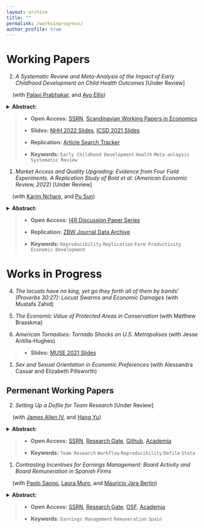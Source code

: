 ```yaml
---
layout: archive
title: ""
permalink: /worksinprogress/
author_profile: true
---
```


<!-- Title, Coauthors, Abstract, Paper link, preprint researchgate link, LaTeX presentation, twitter thread, video explanation, replication code, replication data, media coverage -->



# Working Papers


2. *A Systematic Review and Meta-Analysis of the Impact of Early Childhood Development on Child Health Outcomes* [Under Review]

&nbsp;&nbsp;&nbsp;  (with [Palavi Prabhakar](https://ug.linkedin.com/in/pallavi-prabhakar-55b48485), and [Ayo Ellis](https://www.pasrc.org/members/individuals/ayo-d-ellis))
<details>
  <summary> <strong> Abstract: </strong> </summary>
      <blockquote> Investing in a child's early years can have long lasting effects in eliminating extreme poverty and boosting economic productivity. Yet, 250 million children are at risk of not reaching their full development potential in low-and-middle income countries due to inadequate nutrition and a lack of early stimulation. While substantial evidence exists on why intervening in early years is important, limited knowledge exists on which types of interventions generate substantial impact. We conduct a comprehensive review of 39 randomized controlled trials evaluating early childhood development interventions for improving children's physical health. We find that interventions including nutrition or cash based incentives work best for improving children's growth outcomes. We identify gaps in the literature, quality of evidence and intervention types for achieving Sustainable Development Goals 2, 3, and 6, as part of 2030 development agenda. 
     </blockquote>
</details>

>  * **Open Access:** [SSRN](https://papers.ssrn.com/sol3/papers.cfm?abstract_id=4240945), [Scandinavian Working Papers in Economics](https://swopec.hhs.se/nhheco/abs/nhheco2022_014.htm)
>  * **Slides:** [NHH 2022 Slides](/files/presentation_NHH_220321.pdf), [ICSD 2021 Slides](/files/presentation_ICSD_210920.pdf)
>  * **Replication:** [Article Search Tracker](files/McWay_et_al_2022_ECD_Search_Tracker.xlsx)
>  
>  * **Keywords:** `Early Childhood Development` `Health` `Meta-anlaysis` `Systematic Review`


1. *Market Access and Quality Upgrading: Evidence from Four Field Experiments. A Replication Study of Bold et al. (American Economic Review, 2022)* [Under Review]

&nbsp;&nbsp;&nbsp;  (with [Karim Nchare](https://sites.google.com/view/karimnchare/accueil), and [Pu Sun](https://ca.linkedin.com/in/%E7%92%9E-%E5%AD%99-513373194/en))
<details>
  <summary> <strong> Abstract: </strong> </summary>
      <blockquote> Bold et al. (2022) investigate the effect of providing access to a larger, centralized market where quality is rewarded with a premium on farm productivity and framing incomes from smallholder maize farmers in western Uganda, using a series of randomized experiments and a difference-in-differences approach. We successfully reproduce the results of this study using the publicly provided replication packet. Then test the robustness of these results by re-defining treatment and outcome variables, testing for model misspecification and the leverage of outliers, and testing for non-random selection in the Fisher-permutation process. Our results show that the findings in Bold et al. (2022) are robust to a variety of decisions in the research process. This evokes confidence in the internal validity of the findings. 
     </blockquote>
</details>

>  * **Open Access:** [I4R Discussion Paper Series](https://www.rwi-essen.de/fileadmin/user_upload/RWI/Publikationen/I4R_Discussion_Paper_Series/072_I4R_McWay_Nchare_Sun.pdf)
>  * **Replication:** [ZBW Journal Data Archive](https://journaldata.zbw.eu/dataset/bold-et-al-american-economic-review-2022)
>  
>  * **Keywords:**  `Reproducibility` `Replication` `Farm Productivity` `Economic Development`



# Works in Progress


4. *The locusts have no king, yet go they forth all of them by bands’ (Proverbs 30:27): Locust Swarms and Economic
Damages* (with Mustafa Zahid)

3. *The Economic Value of Protected Areas in Conservation* (with Matthew Braaskma)

2. *American Tornadoes: Tornado Shocks on U.S. Metropolises* (with Jesse Antilla-Hughes)

>  * **Slides:** [MUSE 2021 Slides](/files/MUSE_prez.pdf)

1. *Sex and Sexual Orientation in Economic Preferences* (with Alessandra Cassar and Elizabeth Pillsworth)



## Permenant Working Papers


2. *Setting Up a Dofile for Team Research* [Under Review]

&nbsp;&nbsp;&nbsp;  (with [James Allen IV](https://sites.google.com/view/jamesalleniv), and [Hang Yu](https://www.econhangyu.com/home))
<details>
  <summary> <strong> Abstract: </strong> </summary>
      <blockquote> Co-authoring Dofiles can be challenging as most Stata users have idiosyncratic preferences and methods for organizing and writing Dofiles. Which standards and practices can research teams adopt to improve the cohesion of this group work? This article proposes some best practices to overcome team research coordination issues adapting methods from software engineering and data science along with personal experience with group research. We prioritize improvements that increase efficiency of the team workflow by establishing global parameters and directories, standardizing communication between team members, and enabling reproducibility of results. 
     </blockquote>
</details>
   
>  * **Open Access:** [SSRN](https://papers.ssrn.com/sol3/papers.cfm?abstract_id=3965114), [Research Gate](https://www.researchgate.net/publication/356365674_Setting_Up_a_Dofile_for_Team_Research), [Github](/files/McWay_Allen_Yu_Stata_Dofile.pdf), [Academia](https://www.academia.edu/66119958/Setting_Up_a_Dofile_for_Team_Research)
>
>  * **Keywords:** `Team Research` `Workflow` `Reproducibility` `Dofile` `Stata`

1. *Contrasting Incentives for Earnings Management: Board Activity and Board Remuneration in Spanish Firms*
  
&nbsp;&nbsp;&nbsp;  (with [Paolo Saono](https://www.slu.edu/madrid/academics/faculty/paolo-saona.php), [Laura Muro](https://www.slu.edu/madrid/academics/faculty/laura-muro.php), and [Mauricio Jara Bertin](https://scholar.google.com.sg/citations?user=A48L9BMAAAAJ&hl=en))
<details>
  <summary> <strong> Abstract: </strong> </summary>
      <blockquote> We analyze the effect board activity and board remuneration has on earnings management (EM). Our results show that more active boards are inefficient in preventing earnings manipulation. Regarding board compensation, we find a U-shaped relation indicating that excessive remuneration will lead to more earnings management. Policy recommendations are derived from the findings. 
     </blockquote>
</details>
   
>  * **Open Access:** [SSRN](https://papers.ssrn.com/sol3/papers.cfm?abstract_id=3710966), [Research Gate](https://www.researchgate.net/publication/338165813_Contrasting_Incentives_for_Earnings_Management_Board_Activity_and_Board_Remuneration_in_Spanish_Firms), [OSF](https://osf.io/xgn3y/), [Academia](https://www.academia.edu/66119435/Contrasting_Incentives_for_Earnings_Management_Board_Activity_and_Board_Remuneration_in_Spanish_Firms)
>  
>  * **Keywords:** `Earnings Management` `Remuneration` `Spain`

